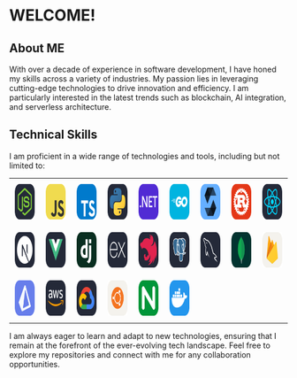 # WELCOME!

## About ME

With over a decade of experience in software development, I have honed my skills across a variety of industries. My passion lies in leveraging cutting-edge technologies to drive innovation and efficiency. I am particularly interested in the latest trends such as blockchain, AI integration, and serverless architecture.

## Technical Skills

I am proficient in a wide range of technologies and tools, including but not limited to:
  <table>
    <tr style="text-align: center;">
      <td style="padding: 10px;"><img src="./icons/NodeJS-Dark.svg" alt="NodeJS" width="64" height="64"/> </td>
      <td style="padding: 10px;"><img src="./icons/JavaScript.svg" alt="JavaScript" width="64" height="64"/> </td>
      <td style="padding: 10px;"><img src="./icons/TypeScript.svg" alt="TypeScript" width="64" height="64"/> </td>
      <td style="padding: 10px;"><img src="./icons/Python-Dark.svg" alt="Python" width="64" height="64"/> </td>
      <td style="padding: 10px;"><img src="./icons/DotNet.svg" alt=".NET" width="64" height="64"/> </td>
      <td style="padding: 10px;"><img src="./icons/GoLang.svg" alt="GoLang" width="64" height="64"/> </td>
      <td style="padding: 10px;"><img src="./icons/Solidity.svg" alt="Solidity" width="64" height="64"/> </td>
      <td style="padding: 10px;"><img src="./icons/Rust.svg" alt="Rust" width="64" height="64"/> </td>
      <td style="padding: 10px;"><img src="./icons/React-Dark.svg" alt="React" width="64" height="64"/> </td>
    </tr>
    <tr style="text-align: center;">
      <td style="padding: 10px;"><img src="./icons/NextJS-Dark.svg" alt="Next.js" width="64" height="64"/> </td>
      <td style="padding: 10px;"><img src="./icons/VueJS-Dark.svg" alt="Vue.js" width="64" height="64"/> </td>
      <td style="padding: 10px;"><img src="./icons/Django.svg" alt="Django" width="64" height="64"/> </td>
      <td style="padding: 10px;"><img src="./icons/ExpressJS-Dark.svg" alt="Express.js" width="64" height="64"/> </td>
      <td style="padding: 10px;"><img src="./icons/NestJS-Dark.svg" alt="NestJS" width="64" height="64"/> </td>
      <td style="padding: 10px;"><img src="./icons/PostgreSQL-Dark.svg" alt="PostgreSQL" width="64" height="64"/> </td>
      <td style="padding: 10px;"><img src="./icons/MySQL-Dark.svg" alt="MySQL" width="64" height="64"/> </td>
      <td style="padding: 10px;"><img src="./icons/MongoDB.svg" alt="MongoDB" width="64" height="64"/> </td>
      <td style="padding: 10px;"><img src="./icons/Firebase-Light.svg" alt="Firebase" width="64" height="64"/> </td>
    </tr>
    <tr style="text-align: center;">
      <td style="padding: 10px;"><img src="./icons/Prisma.svg" alt="Prisma" width="64" height="64"/> </td>
      <td style="padding: 10px;"><img src="./icons/AWS-Dark.svg" alt="AWS" width="64" height="64"/> </td>
      <td style="padding: 10px;"><img src="./icons/GCP-Dark.svg" alt="GCP" width="64" height="64"/> </td>
      <td style="padding: 10px;"><img src="./icons/Ubuntu-Light.svg" alt="Ubuntu" width="64" height="64"/> </td>
      <td style="padding: 10px;"><img src="./icons/Nginx.svg" alt="Nginx" width="64" height="64"/> </td>
      <td style="padding: 10px;"><img src="./icons/Docker.svg" alt="Docker" width="64" height="64"/> </td>
    </tr>
  </table>

I am always eager to learn and adapt to new technologies, ensuring that I remain at the forefront of the ever-evolving tech landscape. Feel free to explore my repositories and connect with me for any collaboration opportunities.
